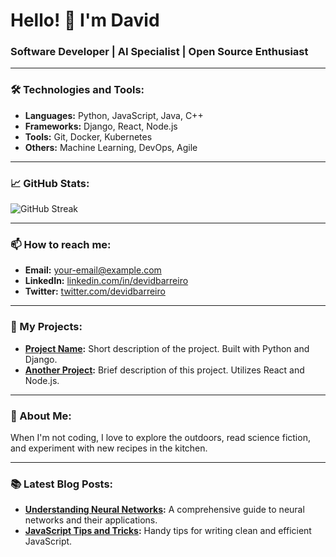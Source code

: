 # Hello! 👋 I'm David

### Software Developer | AI Specialist | Open Source Enthusiast

---

### 🛠️ Technologies and Tools:
- **Languages:** Python, JavaScript, Java, C++
- **Frameworks:** Django, React, Node.js
- **Tools:** Git, Docker, Kubernetes
- **Others:** Machine Learning, DevOps, Agile

---

### 📈 GitHub Stats:

<picture>
  <source
    srcset="https://github-readme-streak-stats.herokuapp.com?user=devidbarreiro&theme=dark&exclude_days=Sun%2CSat&excludeDaysLabel=00000000&dates=00000000"
    media="(prefers-color-scheme: dark)"
  />
  <source
    srcset="https://github-readme-streak-stats.herokuapp.com?user=devidbarreiro&exclude_days=Sun%2CSat&excludeDaysLabel=00000000&dates=00000000"
    media="(prefers-color-scheme: light), (prefers-color-scheme: no-preference)"
  />
  <img src="https://github-readme-streak-stats.herokuapp.com?user=devidbarreiro&exclude_days=Sun%2CSat&excludeDaysLabel=00000000&dates=00000000" alt="GitHub Streak" />
</picture>

---

### 📫 How to reach me:
- **Email:** [your-email@example.com](mailto:your-email@example.com)
- **LinkedIn:** [linkedin.com/in/devidbarreiro](https://linkedin.com/in/devidbarreiro)
- **Twitter:** [twitter.com/devidbarreiro](https://twitter.com/devidbarreiro)

---

### 🔧 My Projects:
- **[Project Name](https://github.com/devidbarreiro/project-name):** Short description of the project. Built with Python and Django.
- **[Another Project](https://github.com/devidbarreiro/another-project):** Brief description of this project. Utilizes React and Node.js.

---

### 🌱 About Me:
When I'm not coding, I love to explore the outdoors, read science fiction, and experiment with new recipes in the kitchen.

---

### 📚 Latest Blog Posts:
- **[Understanding Neural Networks](https://your-blog.com/neural-networks):** A comprehensive guide to neural networks and their applications.
- **[JavaScript Tips and Tricks](https://your-blog.com/js-tips):** Handy tips for writing clean and efficient JavaScript.
